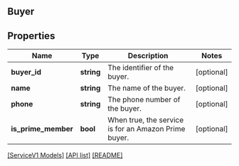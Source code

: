 ## Buyer

## Properties

Name | Type | Description | Notes
------------ | ------------- | ------------- | -------------
**buyer_id** | **string** | The identifier of the buyer. | [optional]
**name** | **string** | The name of the buyer. | [optional]
**phone** | **string** | The phone number of the buyer. | [optional]
**is_prime_member** | **bool** | When true, the service is for an Amazon Prime buyer. | [optional]

[[ServiceV1 Models]](../) [[API list]](../../Api) [[README]](../../../README.md)
